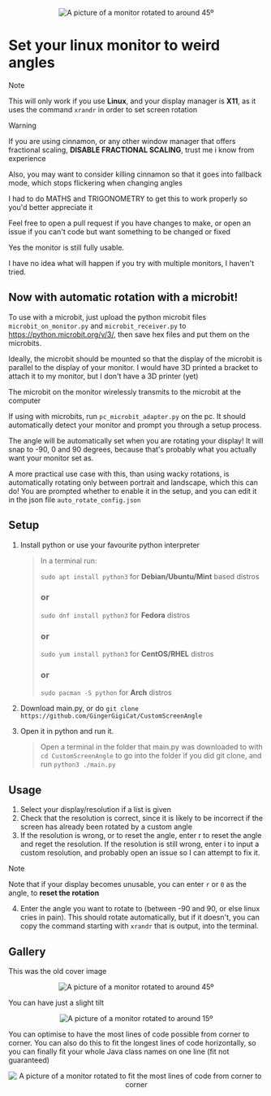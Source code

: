 <p></p>
<center><img style="max-height:40vh; margin:0 auto" src="https://cloud-m3nwxccz4-hack-club-bot.vercel.app/0pxl_20250118_222421911.mp.jpg" alt="A picture of a monitor rotated to around 45º"></center>

# Set your linux monitor to weird angles
> [!note]
> This will only work if you use **Linux**, and your display manager is **X11**, as it uses the command `xrandr` in order to set screen rotation

> [!WARNING]
> If you are using cinnamon, or any other window manager that offers fractional scaling, **DISABLE FRACTIONAL SCALING**, trust me i know from experience
> 
> Also, you may want to consider killing cinnamon so that it goes into fallback mode, which stops flickering when changing angles



I had to do MATHS and TRIGONOMETRY to get this to work properly so you'd better appreciate it

Feel free to open a pull request if you have changes to make, or open an issue if you can't code but want something to be changed or fixed

Yes the monitor is still fully usable.

I have no idea what will happen if you try with multiple monitors, I haven't tried.

## Now with automatic rotation with a microbit!

To use with a microbit, just upload the python microbit files `microbit_on_monitor.py` and `microbit_receiver.py` to https://python.microbit.org/v/3/, then save hex files and put them on the microbits.

Ideally, the microbit should be mounted so that the display of the microbit is parallel to the display of your monitor. I would have 3D printed a bracket to attach it to my monitor, but I don't have a 3D printer (yet)

The microbit on the monitor wirelessly transmits to the microbit at the computer

If using with microbits, run `pc_microbit_adapter.py` on the pc. It should automatically detect your monitor and prompt you through a setup process.

The angle will be automatically set when you are rotating your display! It will snap to -90, 0 and 90 degrees, because that's probably what you actually want your monitor set as.

A more practical use case with this, than using wacky rotations, is automatically rotating only between portrait and landscape, which this can do! You are prompted whether to enable it in the setup, and you can edit it in the json file `auto_rotate_config.json`



## Setup
1. Install python or use your favourite python interpreter
   > In a terminal run:
   > 
   > `sudo apt install python3` for **Debian/Ubuntu/Mint** based distros
   > ### or
   > `sudo dnf install python3` for **Fedora** distros
   > ### or
   > `sudo yum install python3` for **CentOS/RHEL** distros
   > ### or
   > `sudo pacman -S python` for **Arch** distros

2. Download main.py, or do `git clone https://github.com/GingerGigiCat/CustomScreenAngle`
3. Open it in python and run it.
   > Open a terminal in the folder that main.py was downloaded to with `cd CustomScreenAngle` to go into the folder if you did git clone, and run `python3 ./main.py`

## Usage
1. Select your display/resolution if a list is given
2. Check that the resolution is correct, since it is likely to be incorrect if the screen has already been rotated by a custom angle
3. If the resolution is wrong, or to reset the angle, enter r to reset the angle and reget the resolution. If the resolution is still wrong, enter i to input a custom resolution, and probably open an issue so I can attempt to fix it.
> [!note]
> Note that if your display becomes unusable, you can enter `r` or `0` as the angle, to **reset the rotation**
4. Enter the angle you want to rotate to (between -90 and 90, or else linux cries in pain). This should rotate automatically, but if it doesn't, you can copy the command starting with `xrandr` that is output, into the terminal.


## Gallery
This was the old cover image
<center><img style="max-height:40vh; margin:0 auto" src="https://cloud-6d0f8u903-hack-club-bot.vercel.app/0pxl_20241016_201340650.mp_2.jpg" alt="A picture of a monitor rotated to around 45º"></center>


You can have just a slight tilt
<center><img style="max-height:40vh; margin:0 auto" src="https://cloud-3erbv079e-hack-club-bot.vercel.app/0pxl_20241016_201435065.mp.jpg" alt="A picture of a monitor rotated to around 15º"></center>


You can optimise to have the most lines of code possible from corner to corner. You can also do this to fit the longest lines of code horizontally, so you can finally fit your whole Java class names on one line (fit not guaranteed)
<center><img style="max-height:40vh; margin:0 auto" src="https://cloud-3erbv079e-hack-club-bot.vercel.app/1pxl_20241016_201542358.mp_2.jpg" alt="A picture of a monitor rotated to fit the most lines of code from corner to corner"></center>
